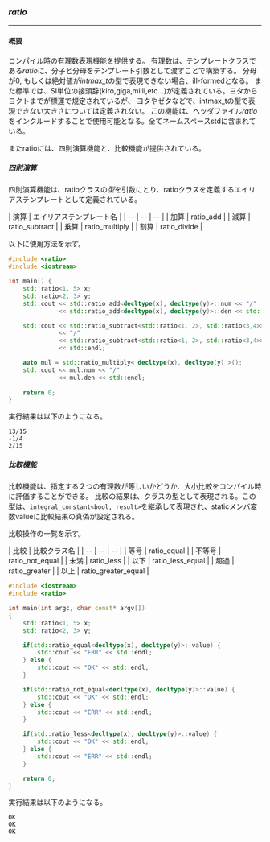 ### *ratio*
----
#### 概要
コンパイル時の有理数表現機能を提供する。
有理数は、テンプレートクラスである*ratio*に、分子と分母をテンプレート引数として渡すことで構築する。
分母が0, もしくは絶対値が*intmax_t*の型で表現できない場合、ill-formedとなる。
また標準では、SI単位の接頭辞(kiro,giga,milli,etc...)が定義されている。ヨタからヨクトまでが標運で規定されているが、
ヨタやゼタなどで、intmax_tの型で表現できない大きさについては定義されない。
この機能は、ヘッダファイル*ratio*をインクルードすることで使用可能となる。全てネームスペースstdに含まれている。

またratioには、四則演算機能と、比較機能が提供されている。

##### 四則演算
四則演算機能は、ratioクラスの*型*を引数にとり、ratioクラスを定義するエイリアステンプレートとして定義されている。

| 演算 | エイリアステンプレート名 |
| -- | -- | -- |
| 加算 | ratio_add |
| 減算 | ratio_subtract |
| 乗算 | ratio_multiply |
| 割算 | ratio_divide |

以下に使用方法を示す。

```c++
#include <ratio>
#include <iostream>

int main() {
    std::ratio<1, 5> x;
    std::ratio<2, 3> y;
    std::cout << std::ratio_add<decltype(x), decltype(y)>::num << "/"               //OK decltypeを使用できる
              << std::ratio_add<decltype(x), decltype(y)>::den << std::endl;

    std::cout << std::ratio_subtract<std::ratio<1, 2>, std::ratio<3,4>>::num        //OK 直接型を指定できる
              << "/"
              << std::ratio_subtract<std::ratio<1, 2>, std::ratio<3,4>>::den
              << std::endl;

    auto mul = std::ratio_multiply< decltype(x), decltype(y) >();                   //OK 結果を変数に格納できる
    std::cout << mul.num << "/"
              << mul.den << std::endl;
    
    return 0;
}
```

実行結果は以下のようになる。
```
13/15
-1/4
2/15
```

##### 比較機能
比較機能は、指定する２つの有理数が等しいかどうか、大小比較をコンパイル時に評価することができる。
比較の結果は、クラスの型として表現される。この型は、`integral_constant<bool, result>`を継承して表現され、staticメンバ変数valueに比較結果の真偽が設定される。

比較操作の一覧を示す。

| 比較 | 比較クラス名 |
| -- | -- | -- |
| 等号 | ratio_equal |
| 不等号 | ratio_not_equal |
| 未満 | ratio_less |
| 以下 | ratio_less_equal |
| 超過 | ratio_greater |
| 以上 | ratio_greater_equal |

```c++
#include <iostream>
#include <ratio>

int main(int argc, char const* argv[])
{
    std::ratio<1, 5> x;
    std::ratio<2, 3> y;

    if(std::ratio_equal<decltype(x), decltype(y)>::value) {
        std::cout << "ERR" << std::endl;
    } else {
        std::cout << "OK" << std::endl;
    }

    if(std::ratio_not_equal<decltype(x), decltype(y)>::value) {
        std::cout << "OK" << std::endl;
    } else {
        std::cout << "ERR" << std::endl;
    }

    if(std::ratio_less<decltype(x), decltype(y)>::value) {
        std::cout << "OK" << std::endl;
    } else {
        std::cout << "ERR" << std::endl;
    }

    return 0;
}
```

実行結果は以下のようになる。
```
OK
OK
OK
```
